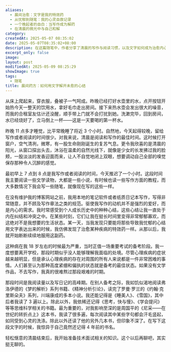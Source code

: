 ```yaml
---
aliases:
  - 晨间治愈：文字是我的特效药
  - 从忧郁到随笔：我的心灵自救记录
  - 一个晚起者的自白：当写作成为解药
  - 在清晨的微光中与自己和解
category: 
createdAt: 2025-05-07 08:35:02
date: 2025-05-07T08:35:02+08:00
description: 在这篇随笔中，作者分享了清晨的写作与阅读习惯，以及文字如何成为治愈内心郁结的“特效药”。从早起烧水、避免打扰室友的细节，到回忆18岁时通过阅读弗洛伊德、川端康成和周国平的书籍熬过备考的艰难岁月，文字不仅是记录，更是一种自我救赎的方式。文章探讨了清晨的宁静、阳光的温柔，以及写作如何帮助作者梳理心绪、对抗忧郁，最终找到内心的平衡。
excerpt_only: false
image: 
layout: post
modifiedAt: 2025-05-09 08:25:29
showImage: true
tags:
  - 随笔
title: 晨间药方：如何用文字解开未愈的心结
---
```


从床上爬起来，穿衣服，叠被子一气呵成。昨晚已经打好水壶里的水，点开按钮开始热今天一整天的饮用水，拿好毛巾走出房间。接下来热水壶会发出很大的噪音，而我的合租室友估计还没醒，顺手带上门就不会打扰到她。洗漱完毕，回到房间，水已经烧好了，立马倒上一杯——这是一天要喝的第一杯水。

昨晚 11 点多才睡觉，比平常晚睡了将近 3 个小时。自然地，今天起得较晚，留给写作或者阅读的时间很少。对我来说，清晨是阅读和写作的最佳时间。这时候打开窗户，空气清冽，微寒，有一股生命刚刚诞生的复苏气息。更令我欣喜的是清晨的阳光，从窗口探出头去，沐浴在温柔的自然光线下，就像是少女的长发拂过我的脸颊，一股淡淡的发香迎面而来，让人不自觉地闭上双眼，想要调动自己全部的嗅觉保存那种令人沉醉的感觉。

最初早上 7 点到 8 点是我写作或者阅读的时间，今天推迟了一个小时。这段时间我主要阅读一些文学读物，大都是一些小说，有时候也读一些写作方面的教程，而大多数情况下我会写一些随笔，就像现在写的这些一样。

在没有维护我的博客网站之前，我用本地的笔记软件或者纸质日记本写作，写得非常随意，并不顾及写作章法之类的规范。驱使我写作的动机并不是强烈的爱好，而是内心的需求。我时常感受到个人成长历史中的种种心结，这些心结让我一直处于内在纠结和冲突之中。在某些时刻，它们让我在挺长时间里变得非常郁郁寡欢，而这绝对不是我想要的生活状态。某一天，当我发现只要能将那些导致我忧郁的心结用文字表达出来的时候，我仿佛发现了治愈某种疾病的特效药一样。从那以后，我就开始断断续续地服用这副药。

这种病在我 18 岁左右的时候最为严重，当时正值一场重要考试的备考阶段。我一度想要离开学校，那段时期似乎没人能够理解我面临的处境。尽管心理疾病的症状越来越明显，但是承认心理疾病的存在对周围的所有人来说都是一件非常困难的事情。人们甚至认为那种高度紧绷和偏执的状态就是备考的最佳状态。如果没有文学作品，不去写作，我真的很难熬过那段艰难的时期。

那段时间是我阅读量以及写日记的高峰期。在别人备考之际，我如饥似渴地阅读弗洛伊德的《梦的解析》系列书籍、《精神分析引论》，读完了罗曼·罗兰的《约翰·克里斯朵夫》系列，川端康成的多本小说。我还能记得是《睡美人》、《雪国》，其中后者我读了 3 遍以上。除此以外，我依稀还记得《思考，快与慢》、《学会提问》等等思维科学相关的书籍。最为重要的，对我影响至深的是周国平的《尼采——在世纪的转折点上》这本书，我读了很多遍，每次阅读其中某些字句都会汗毛竖起，如同受到心灵的洗涤。除此以外还读了他的另外几本书，但印象不深了。在写下这段文字的时候，我惊异于自己竟然还记得 4 年前的书名。

轻松惬意的清晨结束后，我开始准备技术面试相关的知识。这个以后再聊吧，其实挺无聊的。
